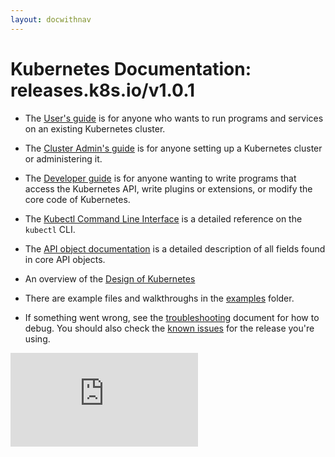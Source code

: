```yaml
---
layout: docwithnav
---
```

<!-- BEGIN MUNGE: UNVERSIONED_WARNING -->


<!-- END MUNGE: UNVERSIONED_WARNING -->

# Kubernetes Documentation: releases.k8s.io/v1.0.1

* The [User's guide](user-guide/README.html) is for anyone who wants to run programs and
  services on an existing Kubernetes cluster.

* The [Cluster Admin's guide](admin/README.html) is for anyone setting up
  a Kubernetes cluster or administering it.

* The [Developer guide](devel/README.html) is for anyone wanting to write
  programs that access the Kubernetes API, write plugins or extensions, or
  modify the core code of Kubernetes.

* The [Kubectl Command Line Interface](user-guide/kubectl/kubectl.html) is a detailed reference on
  the `kubectl` CLI.

* The [API object documentation](http://kubernetes.io/third_party/swagger-ui/)
  is a detailed description of all fields found in core API objects.

* An overview of the [Design of Kubernetes](design/)

* There are example files and walkthroughs in the [examples](../examples/)
  folder.

* If something went wrong, see the [troubleshooting](troubleshooting.html) document for how to debug.
You should also check the [known issues](user-guide/known-issues.html) for the release you're using.


<!-- BEGIN MUNGE: GENERATED_ANALYTICS -->
[![Analytics](https://kubernetes-site.appspot.com/UA-36037335-10/GitHub/docs/README.md?pixel)]()
<!-- END MUNGE: GENERATED_ANALYTICS -->

